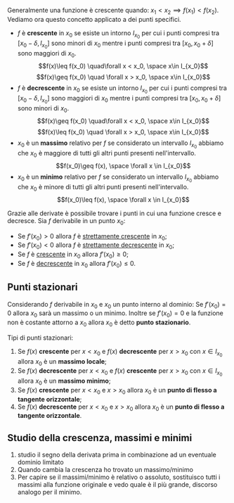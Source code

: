 Generalmente una funzione è crescente quando: $x_1 < x_2 \implies f(x_1)<f(x_2)$.
Vediamo ora questo concetto applicato a dei punti specifici.

- $f$ è **crescente** in $x_0$ se esiste un intorno $I_{x_0}$ per cui i punti compresi tra $[x_0 - \delta, I_{x_0}]$ sono minori di $x_0$ mentre i punti compresi tra $[x_0, x_0 + \delta]$ sono maggiori di $x_0$.
$$f(x)\leq f(x_0) \quad\forall x < x_0, \space x\in I_{x_0}$$$$f(x)\geq f(x_0) \quad \forall x > x_0, \space x\in I_{x_0}$$
- $f$ è **decrescente** in $x_0$ se esiste un intorno $I_{x_0}$ per cui i punti compresi tra $[x_0 - \delta, I_{x_0}]$ sono maggiori di $x_0$ mentre i punti compresi tra $[x_0, x_0 + \delta]$ sono minori di $x_0$.
$$f(x)\geq f(x_0) \quad\forall x < x_0, \space x\in I_{x_0}$$$$f(x)\leq f(x_0) \quad \forall x > x_0, \space x\in I_{x_0}$$
- $x_0$ è un **massimo** relativo per $f$ se considerato un intervallo $I_{x_0}$ abbiamo che $x_0$ è maggiore di tutti gli altri punti presenti nell'intervallo.
$$f(x_0)\geq f(x), \space \forall x \in I_{x_0}$$
- $x_0$ è un **minimo** relativo per $f$ se considerato un intervallo $I_{x_0}$ abbiamo che $x_0$ è minore di tutti gli altri punti presenti nell'intervallo.
$$f(x_0)\leq f(x), \space \forall x \in I_{x_0}$$

Grazie alle derivate è possibile trovare i punti in cui una funzione cresce e decresce.
Sia $f$ derivabile in un punto $x_0$:
- Se $f'(x_0) > 0$ allora $f$ è <u>strettamente crescente</u> in $x_0$;
- Se $f'(x_0) < 0$ allora $f$ è <u>strettamente decrescente</u> in $x_0$;
- Se $f$ è <u>crescente</u> in $x_0$ allora $f'(x_0) \geq 0$;
- Se $f$ è <u>decrescente</u> in $x_0$ allora $f'(x_0) \leq 0$.

## Punti stazionari
Considerando $f$ derivabile in $x_0$ e $x_0$ un punto interno al dominio:
Se $f'(x_0) = 0$ allora $x_0$ sarà un massimo o un minimo.
Inoltre se $f'(x_0) = 0$ e la funzione non è costante attorno a $x_0$ allora $x_0$ è detto **punto stazionario**.

Tipi di punti stazionari:
1. Se $f(x)$ **crescente** per $x<x_0$ e $f(x)$ **decrescente** per $x>x_0$ con $x\in I_{x_0}$ allora $x_0$ è un **massimo locale**;
2. Se $f(x)$ **decrescente** per $x<x_0$ e $f(x)$ **crescente** per $x>x_0$ con $x\in I_{x_0}$ allora $x_0$ è un **massimo minimo**;
3. Se $f(x)$ **crescente** per $x<x_0$ e $x>x_0$ allora $x_0$ è un **punto di flesso a tangente orizzontale**;
4. Se $f(x)$ **decrescente** per $x<x_0$ e $x>x_0$ allora $x_0$ è un **punto di flesso a tangente orizzontale**.

## Studio della crescenza, massimi e minimi
1. studio il segno della derivata prima in combinazione ad un eventuale dominio limitato
2. Quando cambia la crescenza ho trovato un massimo/minimo
3. Per capire se il massimi/minimo è relativo o assoluto, sostituisco tutti i massimi alla funzione originale e vedo quale è il più grande, discorso analogo per il minimo.
